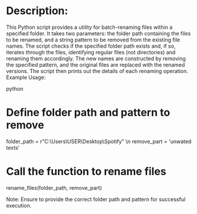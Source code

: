 # Description:

This Python script provides a utility for batch-renaming files within a specified folder. It takes two parameters: the folder path containing the files to be renamed, and a string pattern to be removed from the existing file names. The script checks if the specified folder path exists and, if so, iterates through the files, identifying regular files (not directories) and renaming them accordingly. The new names are constructed by removing the specified pattern, and the original files are replaced with the renamed versions. The script then prints out the details of each renaming operation.
Example Usage:

python

# Define folder path and pattern to remove
folder_path = r"C:\Users\USER\Desktop\Spotify"
\n
remove_part = 'unwated texts'

# Call the function to rename files
rename_files(folder_path, remove_part)

Note: Ensure to provide the correct folder path and pattern for successful execution.
